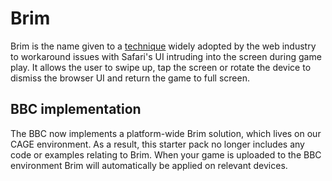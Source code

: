 # Brim

Brim is the name given to a [technique](https://github.com/gajus/brim) widely 
adopted by the web industry to workaround issues with Safari's UI 
intruding into the screen during game play. It allows the user to swipe up, 
tap the screen or rotate the device to dismiss the browser UI and return the 
game to full screen.

## BBC implementation
 
The BBC now implements a platform-wide Brim solution, which lives on our CAGE environment. As a result, this starter pack no longer includes any code or examples relating to Brim. When your game is uploaded to the BBC environment Brim will automatically be applied on relevant devices.
